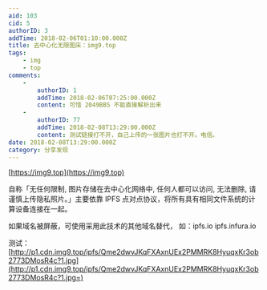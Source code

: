 ```yaml
---
aid: 103
cid: 5
authorID: 3
addTime: 2018-02-06T01:10:00.000Z
title: 去中心化无限图床：img9.top
tags:
    - img
    - top
comments:
    -
        authorID: 1
        addTime: 2018-02-06T07:25:00.000Z
        content: 可惜 2049BBS 不能直接解析出来
    -
        authorID: 77
        addTime: 2018-02-08T13:29:00.000Z
        content: 测试链接打不开，自己上传的一张图片也打不开。电信。
date: 2018-02-08T13:29:00.000Z
category: 分享发现
---
```


[https://img9.top](https://img9.top)

自称「无任何限制, 图片存储在去中心化网络中, 任何人都可以访问, 无法删除, 请谨慎上传隐私照片。」主要依靠 IPFS 点对点协议，将所有具有相同文件系统的计算设备连接在一起。

如果域名被屏蔽，可使用采用此技术的其他域名替代， 如：ipfs.io ipfs.infura.io

测试：[http://p1.cdn.img9.top/ipfs/Qme2dwvJKqFXAxnUEx2PMMRK8HyuqxKr3ob2773DMosR4c?1.jpg](http://p1.cdn.img9.top/ipfs/Qme2dwvJKqFXAxnUEx2PMMRK8HyuqxKr3ob2773DMosR4c?1.jpg=)
